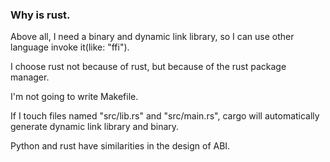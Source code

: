 ### Why is rust.

Above all, I need a binary and dynamic link library, so I can use other language invoke it(like: "ffi").

I choose rust not because of rust, but because of the rust package manager.

I'm not going to write Makefile.

If I touch files named "src/lib.rs" and "src/main.rs", cargo will automatically generate dynamic link library and binary.

Python and rust have similarities in the design of ABI.
